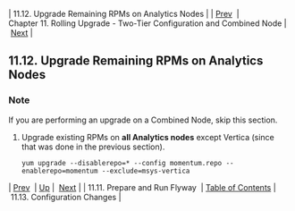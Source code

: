 | 11.12. Upgrade Remaining RPMs on Analytics Nodes |
| [Prev](upgrade.two_tier.configuration.flyway_rolling)  | Chapter 11. Rolling Upgrade - Two-Tier Configuration and Combined Node |  [Next](upgrade.two_tier.configuration.config_all_nodes_rolling) |

## 11.12. Upgrade Remaining RPMs on Analytics Nodes

### Note

If you are performing an upgrade on a Combined Node, skip this section.

1.  Upgrade existing RPMs on **all Analytics nodes**                 except Vertica (since that was done in the previous section).

    `yum upgrade --disablerepo=* --config momentum.repo --enablerepo=momentum --exclude=msys-vertica`

| [Prev](upgrade.two_tier.configuration.flyway_rolling)  | [Up](upgrade.two_tier_configuration_rolling) |  [Next](upgrade.two_tier.configuration.config_all_nodes_rolling) |
| 11.11. Prepare and Run Flyway  | [Table of Contents](index) |  11.13. Configuration Changes |

